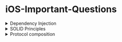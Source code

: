 # iOS-Important-Questions

<details>

<summary>Dependency Injection</summary>

Dependency Injection is a powerful design pattern that promotes loose coupling and enhances the testability and flexibility of your code. It allows you to inject dependencies into a class rather than having the class create or obtain them itself. Here are some examples of different types of dependency injection in Swift:

1.  **Constructor Injection**:

    ```swift
    protocol DataService {
        func fetchData() -> [String]
    }

    class DataServiceImp: DataService {
        func fetchData() -> [String] {
            return ["Data 1", "Data 2", "Data 3"]
        }
    }

    class MyClass {
        let dataService: DataService

        init(dataService: DataService) {
            self.dataService = dataService
        }

        func doSomething() {
            let data = dataService.fetchData()
            // Use the data
        }
    }

    let dataService = DataServiceImp()
    let myClass = MyClass(dataService: dataService)
    myClass.doSomething()
    ```

    In this example, `MyClass` has a required dependency on a `DataService` object. The dependency is passed into the constructor of `MyClass` and stored in a property. `MyClass` can then use the `DataService` object to perform some action, such as fetching data.
2.  **Property Injection**:

    ```swift
    protocol DataService {
        func fetchData() -> [String]
    }

    class DataServiceImp: DataService {
        func fetchData() -> [String] {
            return ["Data 1", "Data 2", "Data 3"]
        }
    }

    class MyClass {
        var dataService: DataService!

        func doSomething() {
            let data = dataService.fetchData()
            // Use the data
        }
    }

    let dataService = DataServiceImp()
    let myClass = MyClass()
    myClass.dataService = dataService
    myClass.doSomething()
    ```

    In this example, `MyClass` has a property that represents a `DataService` dependency. The dependency is assigned to the property after `MyClass` has been initialized. `MyClass` can then use the `DataService` object to perform some action.
3.  **Method Injection**:

    ```swift
    protocol DataService {
        func fetchData() -> [String]
    }

    class DataServiceImp: DataService {
        func fetchData() -> [String] {
            return ["Data 1", "Data 2", "Data 3"]
        }
    }

    class MyClass {
        func doSomething(dataService: DataService) {
            let data = dataService.fetchData()
            // Use the data
        }
    }

    let dataService = DataServiceImp()
    let myClass = MyClass()
    myClass.doSomething(dataService: dataService)
    ```

    In this example, `MyClass` has a method that requires a `DataService` dependency as a parameter. The dependency is passed into the method when it is called. `MyClass` can then use the `DataService` object to perform some action within the method.

By employing dependency injection, you achieve greater modularity, easier testing, and improved maintainability of your code. It enables you to decouple the creation and management of dependencies, allowing for more flexible and reusable components.

</details>

<details>

<summary>SOLID Principles</summary>

Certainly! Here's a consolidated explanation of the SOLID principles with detailed examples:

1.  Single Responsibility Principle (SRP): The Single Responsibility Principle states that a class should have only one reason to change. It should have a single responsibility or purpose. Breaking down responsibilities into separate classes makes code more modular and maintainable.

    Example:

    ```swift
    struct Car {
        let make: String
        let model: String
        let color: String
        var numberOfWheels: Int
    }
    ```

    In this example, the `Car` struct is responsible for representing a car's properties. If we want to add behavior related to updating the number of wheels, it's better to extract that responsibility into a separate `CarWheelManager` struct.
2.  Open/Closed Principle (OCP): The Open/Closed Principle states that classes or entities should be open for extension but closed for modification. You should be able to add new functionality without modifying existing code.

    Example:

    ```swift
    protocol CarFeature {
        func getFeature() -> String
    }

    struct CarSoundSystem: CarFeature {
        func getFeature() -> String {
            return "Bose Premium Sound System"
        }
    }

    struct Car {
        let make: String
        let model: String
        let color: String
        var numberOfWheels: Int
        var features: [CarFeature]
    }
    ```

    In this example, the `Car` struct is open for extension by allowing different car features to be added via the `CarFeature` protocol. We can create additional feature structs that conform to the protocol, such as `CarSoundSystem`, and add them to the `features` array.
3.  Liskov Substitution Principle (LSP): The Liskov Substitution Principle states that subtypes must be substitutable for their base types without affecting the correctness of the program. It ensures that objects of a superclass can be replaced with objects of its subclasses without breaking the expected behavior.

    Example:

    ```swift
    class Vehicle {
        func startEngine() {
            print("Engine started")
        }
    }

    class Car: Vehicle {
        override func startEngine() {
            print("Car engine started")
        }
    }

    class ElectricCar: Car {
        override func startEngine() {
            print("Electric car engine started")
        }
    }
    ```

    In this example, the `Car` and `ElectricCar` classes are substitutable for the `Vehicle` class, as they inherit from it and provide the expected behavior of starting the engine. Code that depends on the `Vehicle` class can work correctly with instances of `Car` or `ElectricCar` without needing to know the specific subtype.
4.  Interface Segregation Principle (ISP): The Interface Segregation Principle states that clients should not be forced to depend on interfaces they do not use. It promotes splitting large interfaces into smaller and more specific ones, tailored to the needs of the clients.

    Example:

    ```swift
    protocol CanFly {
        func fly()
    }

    protocol CanSwim {
        func swim()
    }

    struct Bird: CanFly {
        func fly() {
            print("Flying")
        }
    }

    struct Fish: CanSwim {
        func swim() {
            print("Swimming")
        }
    }
    ```

    In this example, we have separate interfaces `CanFly` and `CanSwim` that define specific behaviors. The `Bird` and `Fish` structs implement the respective interfaces they need, and clients can depend on the specific interface(s) they require, rather than a single interface with unnecessary methods.
5.  Dependency Inversion Principle (DIP): The Dependency Inversion Principle states that high-level modules should not depend on low-level modules. Instead, both should depend on abstractions.

    Example:

    ```swift
    protocol Database {
        func save(data: String)
    }

    class MySQLDatabase: Database {
        func save(data: String) {
            print("Data saved to MySQL database: \(data)")
        }
    }

    class PostgreSQLDatabase: Database {
        func save(data: String) {
            print("Data saved to PostgreSQL database: \(data)")
        }
    }

    class DataManager {
        private let database: Database

        init(database: Database) {
            self.database = database
        }

        func saveData(data: String) {
            database.save(data: data)
        }
    }
    ```

    In this updated example, we have added a `PostgreSQLDatabase` class that conforms to the `Database` protocol. The `DataManager` class still depends on the `Database` protocol, allowing different database implementations to be injected.

    Now, you can create instances of `DataManager` with either a `MySQLDatabase` or `PostgreSQLDatabase` object, providing flexibility in choosing the specific database implementation without modifying the `DataManager` class.

</details>

<details>

<summary>Protocol composition</summary>

Protocol composition in Swift allows you to combine multiple protocols into a single requirement. It provides a way to define a new protocol that represents the combined requirements of two or more existing protocols.

The syntax for protocol composition uses the `&` operator to combine protocols. Here's an example:

```swift
protocol Printable {
    func print()
}

protocol Readable {
    func read()
}

protocol Writable {
    func write()
}

// Protocol composition combining Printable and Readable
typealias PrintableReadable = Printable & Readable

struct Document: PrintableReadable {
    func print() {
        print("Printing document...")
    }

    func read() {
        print("Reading document...")
    }
}
```

In this example, we have three protocols: `Printable`, `Readable`, and `Writable`. We create a protocol composition called `PrintableReadable` using the `&` operator to combine `Printable` and `Readable`. The resulting `PrintableReadable` protocol represents the requirement of conforming to both `Printable` and `Readable`.

The `Document` struct then conforms to the `PrintableReadable` protocol by implementing the required `print()` and `read()` methods.

Protocol composition is useful when you want to specify a type requirement that includes multiple protocol constraints. It allows you to create more specific requirements by combining existing protocols, enabling you to express more precise behavior or capabilities that your types should have.

Note that you can also use protocol compositions as types for function parameters, return types, and variable declarations, allowing you to work with objects that conform to a combination of protocols.

</details>
